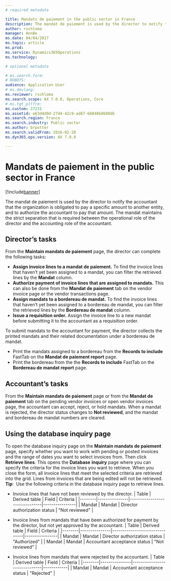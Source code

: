 ```yaml
---
# required metadata

title: Mandats de paiement in the public sector in France
description: The mandat de paiement is used by the director to notify the accountant that the organization is obligated to pay a specific amount to another entity, and to authorize the accountant to pay that amount. The mandat maintains the strict separation that is required between the operational role of the director and the accounting role of the accountant.
author: rschloma
manager: AnnBe
ms.date: 04/04/2017
ms.topic: article
ms.prod: 
ms.service: Dynamics365Operations
ms.technology: 

# optional metadata

# ms.search.form: 
# ROBOTS: 
audience: Application User
# ms.devlang: 
ms.reviewer: rschloma
ms.search.scope: AX 7.0.0, Operations, Core
# ms.tgt_pltfrm: 
ms.custom: 27231
ms.assetid: e63d4d9d-27d4-42c9-ad87-66040b8680db
ms.search.region: France
ms.search.industry: Public sector
ms.author: brpotter
ms.search.validFrom: 2016-02-28
ms.dyn365.ops.version: AX 7.0.0

---
```


# Mandats de paiement in the public sector in France

[!include[banner](../includes/banner.md)]


The mandat de paiement is used by the director to notify the accountant that the organization is obligated to pay a specific amount to another entity, and to authorize the accountant to pay that amount. The mandat maintains the strict separation that is required between the operational role of the director and the accounting role of the accountant.

Director’s tasks
----------------

From the **Maintain mandats de paiement** page, the director can complete the following tasks:

-   **Assign invoice lines to a mandat de paiement.** To find the invoice lines that haven’t yet been assigned to a mandat, you can filter the retrieved lines by the **Mandat** column.
-   **Authorize payment of invoice lines that are assigned to mandats.** This can also be done from the **Mandat de paiement** tab on the vendor invoice page or the vendor transactions page.
-   **Assign mandats to a bordereau de mandat.** To find the invoice lines that haven’t yet been assigned to a bordereau de mandat, you can filter the retrieved lines by the **Bordereau de mandat** column.
-   **Issue a requisition order.** Assign the invoice line to a new mandat before submitting it to the accountant as a requisition order.

To submit mandats to the accountant for payment, the director collects the printed mandats and their related documentation under a bordereau de mandat.

-   Print the mandats assigned to a bordereau from the **Records to include** FastTab on the **Mandat de paiement report** page.
-   Print the bordereau from the the **Records to include** FastTab on the **Bordereau de mandat report** page.

## Accountant’s tasks
From the **Maintain mandats de paiement** page or from the **Mandat de paiement** tab on the pending vendor invoices or open vendor invoices page, the accountant can accept, reject, or hold mandats. When a mandat is rejected, the director status changes to **Not reviewed**, and the mandat and bordereau de mandat numbers are cleared.

## Using the database inquiry page
To open the database inquiry page on the **Maintain mandats de paiement** page, specify whether you want to work with pending or posted invoices and the range of dates you want to select invoices from. Then click **Retrieve lines**. This opens the **Database** **inquiry** page where you can specify the criteria for the invoice lines you want to retrieve. When you close the form, all invoice lines that meet the selected criteria are retrieved into the grid. Lines from invoices that are being edited will not be retrieved. **Tip**:  Use the following criteria in the database inquiry page to retrieve lines.

-   Invoice lines that have not been reviewed by the director.
    | Table  | Derived table | Field                         | Criteria       |
    |--------|---------------|-------------------------------|----------------|
    | Mandat | Mandat        | Director authorization status | "Not reviewed" |

-   Invoice lines from mandats that have been authorized for payment by the director, but not yet approved by the accountant.
    | Table  | Derived table | Field                         | Criteria       |
    |--------|---------------|-------------------------------|----------------|
    | Mandat | Mandat        | Director authorization status | "Authorized"   |
    | Mandat | Mandat        | Accountant acceptance status  | "Not reviewed" |

-   Invoice lines from mandats that were rejected by the accountant.
    | Table  | Derived table | Field                        | Criteria   |
    |--------|---------------|------------------------------|------------|
    | Mandat | Mandat        | Accountant acceptance status | "Rejected" |





